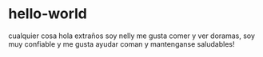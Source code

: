 # hello-world
cualquier cosa
hola extraños
soy nelly me gusta comer y ver doramas, soy muy confiable y me gusta ayudar
coman y mantenganse saludables!

